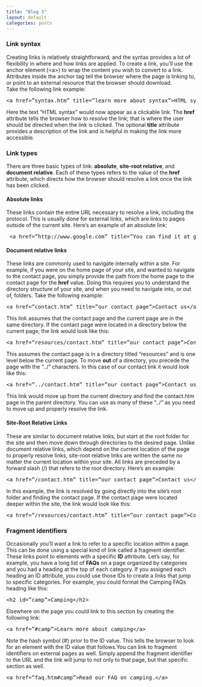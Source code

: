 ```yaml
---
title: "Blog 3"
layout: default
categories: posts
---
```

<!DOCTYPE HTML>
<html lang="en">
<h3>Link syntax</h3>
          <p>Creating links is relatively straightforward, and the syntax
            provides a lot of flexibility in where and how links are applied. To
            create a link, you&rsquo;ll use the anchor element (&lt;a&gt;) to
            wrap the content you wish to convert to a link.&nbsp; Attributes
            inside the anchor tag tell the browser where the page is linking to,
            or point to an external resource that the browser should
            download.<br>
            Take the following link example:</p>
          <pre>&lt;a href=&rdquo;syntax.htm&rdquo; title=&rdquo;learn more about syntax&rdquo;&gt;HTML syntax&lt;/a&gt;</pre>
          <p>
            Here the text &ldquo;HTML syntax&rdquo; would now appear as a
            clickable link. The <b>href</b> attribute tells the browser how to
            <em>resolve</em> the link; that is where the user should be directed
            when the link is clicked. The optional <b>title</b> attribute
            provides a description of the link and is helpful in making the link
            more accessible.
          </p>
          <h3>Link types</h3>
          <p>There are three basic types of link: <b>absolute</b>,
            <b>site-root relative</b>, and <b>document relative</b>. Each of
            these types refers to the value of the <b>href</b> attribute, which
            directs how the browser should resolve a link once the link has been
            clicked.</p>
          <h4>Absolute links</h4>
          <p>These links contain the entire URL necessary to resolve a link,
            including the protocol. This is usually done for external links,
            which are links to pages outside of the current site. Here&rsquo;s
            an example of an absolute link:</p>
          <pre> &lt;a href=&rdquo;http://www.google.com&rdquo; title=&rdquo;You can find it at google.com!&rdquo;&gt;google.com&lt;/a&gt;</pre>
          <h4>Document relative links</h4>
          <p>These links are commonly used to navigate internally within a site.
            For example, if you were on the home page of your site, and wanted
            to navigate to the contact page, you simply provide the path from
            the home page to the contact page for the <b>href</b> value. Doing
            this requires you to understand the directory structure of your
            site, and when you need to navigate into, or out of, folders. Take
            the following example:</p>
          <pre>&lt;a href=&rdquo;contact.htm&rdquo; title=&rdquo;our contact page&rdquo;&gt;Contact us&lt;/a&gt;</pre>
          <p>This link assumes that the contact page and the current page are in
            the same directory. If the contact page were located in a directory
            below the current page, the link would look like this:</p>
          <pre>&lt;a href=&rdquo;resources/contact.htm&rdquo; title=&rdquo;our contact page&rdquo;&gt;Contact us&lt;/a&gt;</pre>
          <p>This assumes the contact page is in a directory titled
            &ldquo;resources&rdquo; and is one level below the current page. To
            move <b>out</b> of a directory, you precede the page with the
            &ldquo;../&rdquo; characters. In this case of our contact link it
            would look like this:</p>
          <pre>&lt;a href=&rdquo;../contact.htm&rdquo; title=&rdquo;our contact page&rdquo;&gt;Contact us&lt;/a&gt;</pre>
          <p>This link would move up from the current directory and find the
            contact.htm page in the parent directory. You can use as many of
            these &ldquo;../&rdquo; as you need to move up and properly resolve
            the link.</p>
          <h4>Site-Root Relative Links</h4>
          <p>
            These are similar to document relative links, but start at the root
            folder for the site and then move down through directories to the
            desired page. Unlike document relative links, which depend on the
            current location of the page to properly resolve links, site-root
            relative links are written the same no matter the current location
            within your site. All links are preceded by a forward slash (/) that
            refers to the root directory. Here&rsquo;s an example:
          </p>
          <pre>
&lt;a href=&rdquo;/contact.htm&rdquo; title=&rdquo;our contact page&rdquo;&gt;Contact us&lt;/a&gt;</pre
          >
          <p>
            In this example, the link is resolved by going directly into the
            site&rsquo;s root folder and finding the contact page. If the
            contact page were located deeper within the site, the link would
            look like this:
          </p>
          <pre>&lt;a href=&rdquo;/resources/contact.htm&rdquo; title=&rdquo;our contact page&rdquo;&gt;Contact us&lt;/a&gt;</pre>
          <h3>Fragment identifiers</h3>
          <p>Occasionally you&rsquo;ll want a link to refer to a specific
            location within a page. This can be done using a special kind of
            link called a fragment identifier. These links point to elements
            with a specific <b>ID</b> attribute. Let&rsquo;s say, for example,
            you have a long list of <b>FAQs</b> on a page organized by
            categories and you had a heading at the top of each category. If you
            assigned each heading an ID attribute, you could use those IDs to
            create a links that jump to specific categories. For example, you
            could format the Camping FAQs heading like this:</p>
          <pre>&lt;h2 id=&rdquo;camp&rdquo;&gt;Camping&lt;/h2&gt;</pre>
          <p>Elsewhere on the page you could link to this section by creating the
            following link:</p>
          <pre>&lt;a href=&rdquo;#camp&rdquo;&gt;Learn more about camping&lt;/a&gt;</pre>
          <p>Note the hash symbol (#) prior to the ID value. This tells the
            browser to look for an element with the ID value that follows.You
            can link to fragment identifiers on external pages as well. Simply
            append the fragment identifier to the URL and the link will jump to
            not only to that page, but that specific section as well.</p>
          <pre>&lt;a href=&rdquo;faq.htm#camp&rdquo;&gt;Read our FAQ on camping.&lt;/a&gt;</pre>
</html>          
